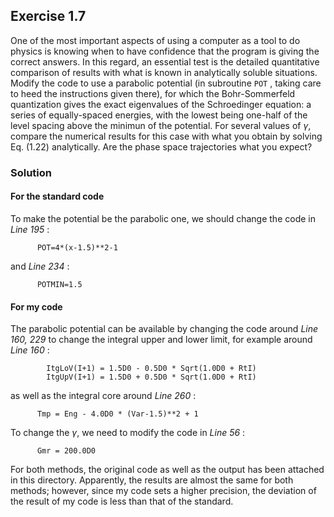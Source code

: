 ## Exercise 1.7

One of the most important aspects of using a computer as a tool to do physics is knowing when to have confidence that the program is giving the correct answers. In this regard, an essential test is the detailed quantitative comparison of results with what is known in analytically soluble situations. Modify the code to use a parabolic potential (in subroutine `POT` , taking care to heed the instructions given there), for which the Bohr-Sommerfeld quantization gives the exact eigenvalues of the Schroedinger equation: a series of equally-spaced energies, with the lowest being one-half of the level spacing above the minimun of the potential. For several values of $\gamma$, compare the numerical results for this case with what you obtain by solving Eq. (1.22) analytically. Are the phase space trajectories what you expect?

### Solution

#### For the standard code

To make the potential be the parabolic one, we should change the code in *Line 195* :
```Fortran
      POT=4*(x-1.5)**2-1
```
and *Line 234* :
```Fortran
      POTMIN=1.5
```

#### For my code

The parabolic potential can be available by changing the code around *Line 160, 229*  to change the integral upper and lower limit, for example around *Line 160* :
```Fortran
        ItgLoV(I+1) = 1.5D0 - 0.5D0 * Sqrt(1.0D0 + RtI)
        ItgUpV(I+1) = 1.5D0 + 0.5D0 * Sqrt(1.0D0 + RtI)
```
as well as the integral core around *Line 260* :
```Fortran
      Tmp = Eng - 4.0D0 * (Var-1.5)**2 + 1
```


To change the $\gamma$, we need to modify the code in *Line 56* :
```Fortran
      Gmr = 200.0D0
```

For both methods, the original code as well as the output has been attached in this directory. Apparently, the results are almost the same for both methods; however, since my code sets a higher precision, the deviation of the result of my code is less than that of the standard.
